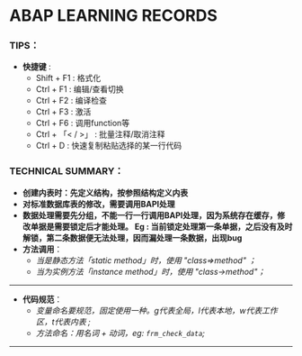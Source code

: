 # ABAP LEARNING RECORDS
### TIPS：
- **快捷键** :
    - Shift + F1 : 格式化
    - Ctrl + F1 : 编辑/查看切换
    - Ctrl + F2 : 编译检查
    - Ctrl + F3 : 激活
    - Ctrl + F6 : 调用function等
    - Ctrl + 「< / >」 : 批量注释/取消注释
    - Ctrl + D : 快速复制粘贴选择的某一行代码

### TECHNICAL SUMMARY：
- **创建内表时：先定义结构，按参照结构定义内表**
- **对标准数据库表的修改，需要调用BAPI处理**
- **数据处理需要先分组，不能一行一行调用BAPI处理，因为系统存在缓存，修改单据是需要锁定后才能处理。
    Eg : 当前锁定处理第一条单据，之后没有及时解锁，第二条数据便无法处理，因而漏处理一条数据，出现bug**
- **方法调用**：
    - _当是静态方法「static method」时，使用 "class=>method" ；_
    - _当为实例方法「instance method」时，使用 "class->method"；_
***
- **代码规范**：
    - _变量命名要规范，固定使用一种。g代表全局，l代表本地，w代表工作区，t代表内表 ;_
    - _方法命名：用名词 + 动词，eg: `frm_check_data`;_
***
